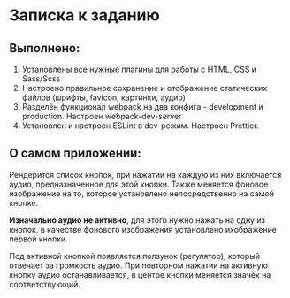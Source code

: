 # Записка к заданию

## Выполнено:

1. Установлены все нужные плагины для работы с HTML, CSS и Sass/Scss
2. Настроено правильное сохранение и отображение статических файлов (шрифты, favicon, картинки, аудио)
3. Разделён функционал webpack на два конфига - development и production. Настроен webpack-dev-server
4. Установлен и настроен ESLint в dev-режим. Настроен Prettier.

## О самом приложении:

Рендерится список кнопок, при нажатии на каждую из них включается аудио, предназначенное для этой кнопки. Также меняется фоновое изображение на то, которое установлено непосредственно на самой кнопке.

**Изначально аудио не активно**, для этого нужно нажать на одну из кнопок, в качестве фонового изображения установлено ихображение первой кнопки.

Под активной кнопкой появляется ползунок (регулятор), который отвечает за громкость аудио. При повторном нажатии на активную кнопку аудио останавливается, в центре кнопки меняется значёк на соответствующий.
